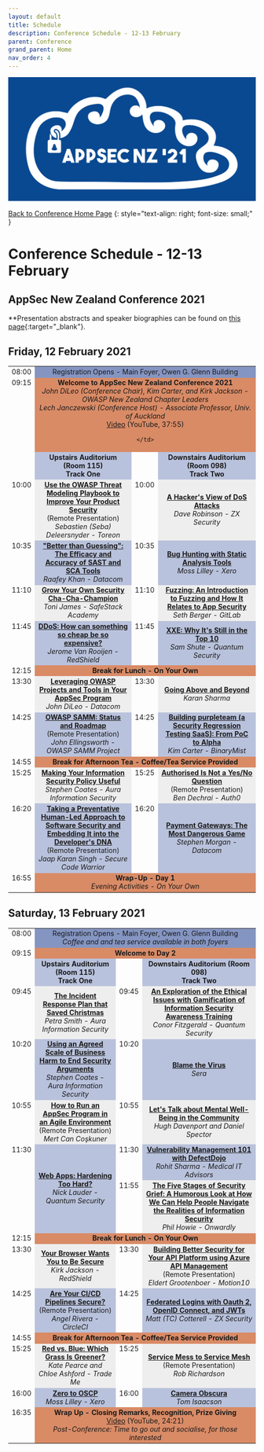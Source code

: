 ```yaml
---
layout: default
title: Schedule
description: Conference Schedule - 12-13 February
parent: Conference
grand_parent: Home
nav_order: 4
---
```


[![Web Banner](/assets/images/Event_Banner_Graphic.png)](/conference/)   

[Back to Conference Home Page](index.md)
{: style="text-align: right; font-size: small;" }

# Conference Schedule - 12-13 February

## AppSec New Zealand Conference 2021

**Presentation abstracts and speaker biographies can be found on [this page](speakers.md){:target="_blank"}.

## Friday, 12 February 2021

<table width="100%">
  <tr>
    <td style="vertical-align: top; text-align: right;">08:00</td>
    <td colspan="3" style="background-color: #8595C2; text-align: center;">
      Registration Opens - Main Foyer, Owen G. Glenn Building
    </td>
  </tr>
  <tr>
    <td valign="top" align="right">09:15</td>
    <td colspan="3" style="background-color: #D98B66; text-align: center;">
      <strong>Welcome to AppSec New Zealand Conference 2021</strong>
      <br />
      <em>John DiLeo (Conference Chair), Kim Carter, and Kirk Jackson - OWASP New Zealand Chapter Leaders<br />Lech Janczewski (Conference Host) - Associate Professor, Univ. of Auckland</em>
      <br />
      <a href="https://youtu.be/s-B9KpI66fI" target="YouTube">Video</a> (YouTube, 37:55)
      
    </td>
  </tr>
  <tr>
    <td style="vertical-align: top; text-align: right;">&nbsp;</td>
    <td style="background-color: #B9C2DC; text-align: center; font-weight: bold;">
      Upstairs&nbsp;Auditorium (Room&nbsp;115)
      <br />
      Track One
    </td>
    <td style="vertical-align: top; text-align: right;">&nbsp;</td>
    <td style="background-color: #B9C2DC; text-align: center; font-weight: bold;">
      Downstairs&nbsp;Auditorium (Room&nbsp;098)
      <br />
      Track Two
    </td>
  </tr>
  <tr>
    <td style="width: 4%; vertical-align: top; text-align: right;">10:00</td>
    <td style="background-color: #EEE; text-align: center;">
      <strong><a href="/conference/speakers.html#use-the-owasp-threat-modeling-playbook-to-improve-your-product-security" target="_blank">Use the OWASP Threat Modeling Playbook to Improve Your Product Security</a></strong><br />(Remote Presentation)
      <br />
      <em>Sebastien (Seba) Deleersnyder - Toreon</em>
    </td>
    <td style="width: 4%; vertical-align: top; text-align: right;">10:00</td>
    <td style="background-color: #EEE; text-align: center">
      <strong><a href="/conference/speakers.html#a-hackers-view-of-dos-attacks" target="_blank">A Hacker's View of DoS Attacks</a></strong>
      <br />
      <em>Dave Robinson - ZX Security</em>
    </td>
  </tr>
  <tr>
    <td style="vertical-align: top; text-align: right;">10:35</td>
    <td style="background-color: #B9C2DC; text-align: center">
      <strong><a href="/conference/speakers.html#better-than-guessing-the-efficacy-and-accuracy-of-sast-and-sca-tools" target="_blank">"Better than Guessing": The Efficacy and Accuracy of SAST and SCA Tools</a></strong>
      <br />
      <em>Raafey Khan - Datacom</em>
    </td>
    <td style="vertical-align: top; text-align: right;">10:35</td>
    <td style="background-color: #B9C2DC; text-align: center">
       <strong><a href="/conference/speakers.html#bug-hunting-with-static-analysis-tools" target="_blank">Bug Hunting with Static Analysis Tools</a></strong>
      <br />
      <em>Moss Lilley - Xero</em>
    </td>
  </tr>
  <tr>
    <td style="vertical-align: top; text-align: right;">11:10</td>
    <td style="background-color: #EEE; text-align: center;">
      <strong><a href="/conference/speakers.html#grow-your-own-security-cha-cha-champion" target="_blank">Grow Your Own Security Cha-Cha-Champion</a></strong>
      <br />
      <em>Toni James - SafeStack Academy</em>
    </td>
    <td style="vertical-align: top; text-align: right;">11:10</td>
    <td style="background-color: #EEE; text-align: center">
      <strong><a href="/conference/speakers.html#fuzzing-an-introduction-to-fuzzing-and-how-it-relates-to-app-security" target="_blank">Fuzzing: An Introduction to Fuzzing and How It Relates to App Security</a></strong>
      <br />
      <em>Seth Berger - GitLab</em>
    </td>
  </tr>
  <tr>
    <td style="vertical-align: top; text-align: right;">11:45</td>
    <td style="background-color: #B9C2DC; text-align: center">
      <strong><a href="/conference/speakers.html#ddos-how-can-something-so-cheap-be-so-expensive" target="_blank">DDoS: How can something so cheap be so expensive?</a></strong>
      <br />
      <em>Jerome Van Rooijen - RedShield</em>
    </td>
    <td style="vertical-align: top; text-align: right;">11:45</td>
    <td style="background-color: #B9C2DC; text-align: center">
      <strong><a href="/conference/speakers.html#xxe-why-its-still-in-the-owasp-top-10" target="_blank">XXE: Why It's Still in the Top 10</a></strong>
      <br />
      <em>Sam Shute - Quantum Security</em>
    </td>
  </tr>
  <tr>
    <td style="vertical-align: top; text-align: right;">12:15</td>
    <td colspan="3" style="background-color: #D98B66; text-align: center; font-weight: bold;">Break for Lunch - On Your Own</td>
  </tr>
  <tr>
    <td style="vertical-align: top; text-align: right;">13:30</td>
    <td style="background-color: #EEE; text-align: center;">
      <strong><a href="/conference/speakers.html#leveraging-owasp-projects-and-tools-in-your-appsec-program" target="_blank">Leveraging OWASP Projects and Tools in Your AppSec Program</a></strong>
      <br />
      <em>John DiLeo - Datacom</em>
    </td>
    <td style="vertical-align: top; text-align: right;">13:30</td>
    <td style="background-color: #EEE; text-align: center">
      <strong><a href="/conference/speakers.html#going-above-and-beyond" target="_blank">Going Above and Beyond</a></strong>
      <br />
      <em>Karan Sharma</em>
    </td>
  </tr>
  <tr>
    <td style="vertical-align: top; text-align: right;">14:25</td>
    <td style="background-color: #B9C2DC; text-align: center">
      <strong><a href="/conference/speakers.html#owasp-samm-status-and-roadmap" target="_blank">OWASP SAMM: Status and Roadmap</a></strong><br />(Remote Presentation)
      <br />
      <em>John Ellingsworth - OWASP SAMM Project</em>
    </td>
    <td style="vertical-align: top; text-align: right;">14:25</td>
    <td style="background-color: #B9C2DC; text-align: center">
      <strong><a href="/conference/speakers.html#building-purpleteam-a-security-regression-testing-saas---from-poc-to-alpha" target="_blank">Building purpleteam (a Security Regression Testing SaaS): From PoC to Alpha</a></strong>
      <br />
      <em>Kim Carter - BinaryMist</em>
    </td>
  </tr>
  <tr>
    <td style="vertical-align: top; text-align: right;">14:55</td>
    <td colspan="3" style="background-color: #D98B66; text-align: center; font-weight: bold;">Break for Afternoon Tea - Coffee/Tea Service Provided</td>
  </tr>
  <tr>
    <td style="vertical-align: top; text-align: right;">15:25</td>
    <td style="background-color: #EEE; text-align: center;">
      <strong><a href="/conference/speakers.html#making-your-information-security-policy-useful" target="_blank">Making Your Information Security Policy Useful</a></strong>
      <br />
      <em>Stephen Coates - Aura Information Security</em>
    </td>
    <td style="vertical-align: top; text-align: right;">15:25</td>
    <td style="background-color: #EEE; text-align: center">
      <strong><a href="/conference/speakers.html#authorised-is-not-a-yesno-question" target="_blank">Authorised Is Not a Yes/No Question</a></strong><br />(Remote Presentation)
      <br />
      <em>Ben Dechrai - Auth0</em>
    </td>
  </tr>
  <tr>
    <td style="vertical-align: top; text-align: right;">16:20</td>
    <td style="background-color: #B9C2DC; text-align: center">
      <strong><a href="/conference/speakers.html#taking-a-preventative-human-led-approach-to-software-security-and-embedding-it-into-the-developers-dna" target="_blank">Taking a Preventative Human-Led Approach to Software Security and Embedding It into the Developer's DNA</a></strong><br />(Remote Presentation)
      <br />
      <em>Jaap Karan Singh - Secure Code Warrior</em>
    </td>
    <td style="vertical-align: top; text-align: right;">16:20</td>
    <td style="background-color: #B9C2DC; text-align: center">
      <strong><a href="/conference/speakers.html#payment-gateways-the-most-dangerous-game" target="_blank">Payment Gateways: The Most Dangerous Game</a></strong>
      <br />
      <em>Stephen Morgan - Datacom</em>
    </td>
  </tr>
  <tr>
    <td valign="top" align="right">16:55</td>
    <td colspan="3" style="background-color: #D98B66; text-align: center;">
      <strong>Wrap-Up - Day 1</strong>
      <br />
      <em>Evening Activities - On Your Own</em>
    </td>
  </tr>
</table>

## Saturday, 13 February 2021

<table width="100%">
  <tr>
    <td style="vertical-align: top; text-align: right;">08:00</td>
    <td colspan="3" style="background-color: #8595C2; text-align: center;">
      Registration Opens - Main Foyer, Owen G. Glenn Building<br />
      <em>Coffee and and tea service available in both foyers</em>
    </td>
  </tr>
  <tr>
    <td valign="top" align="right">09:15</td>
    <td colspan="3" style="background-color: #D98B66; text-align: center;">
      <strong>Welcome to Day 2</strong>
    </td>
  </tr>
  <tr>
    <td style="vertical-align: top; text-align: right;">&nbsp;</td>
    <td style="background-color: #B9C2DC; text-align: center; font-weight: bold;">
      Upstairs Auditorium (Room 115)
      <br />
      Track One
    </td>
    <td style="vertical-align: top; text-align: right;">&nbsp;</td>
    <td style="background-color: #B9C2DC; text-align: center; font-weight: bold;">
      Downstairs Auditorium (Room 098)
      <br />
      Track Two
    </td>
  </tr>
  <tr>
    <td style="width: 4%; vertical-align: top; text-align: right;">09:45</td>
    <td style="background-color: #EEE; text-align: center;">
      <strong><a href="/conference/speakers.html#the-incident-response-plan-that-saved-christmas" target="_blank">The Incident Response Plan that Saved Christmas</a></strong>
      <br />
      <em>Petra Smith - Aura Information Security</em>
    </td>
    <td style="width: 4%; vertical-align: top; text-align: right;">09:45</td>
    <td style="background-color: #EEE; text-align: center">
      <strong><a href="/conference/speakers.html#an-exploration-of-the-ethical-issues-with-the-gamification-of-information-security-awareness-training" target="_blank">An Exploration of the Ethical Issues with Gamification of Information Security Awareness Training</a></strong>
      <br />
      <em>Conor Fitzgerald - Quantum Security</em>
    </td>
  </tr>
  <tr>
    <td style="vertical-align: top; text-align: right;">10:20</td>
    <td style="background-color: #B9C2DC; text-align: center">
      <strong><a href="/conference/speakers.html#using-an-agreed-scale-of-business-harm-to-end-security-arguments" target="_blank">Using an Agreed Scale of Business Harm to End Security Arguments</a></strong>
      <br />
      <em>Stephen Coates - Aura Information Security</em>
    </td>
    <td style="vertical-align: top; text-align: right;">10:20</td>
    <td style="background-color: #B9C2DC; text-align: center">
      <strong><a href="/conference/speakers.html#blame-the-virus" target="_blank">Blame the Virus</a></strong>
      <br />
      <em>Sera</em>
    </td>
  </tr>
  <tr>
    <td style="vertical-align: top; text-align: right;">10:55</td>
    <td style="background-color: #EEE; text-align: center;">
      <strong><a href="/conference/speakers.html#how-to-run-an-appsec-program-in-an-agile-environment" target="_blank">How to Run an AppSec Program in an Agile Environment</a></strong><br />(Remote Presentation)
      <br />
      <em>Mert Can Co&scedil;kuner</em>
    </td>
    <td style="vertical-align: top; text-align: right;">10:55</td>
    <td style="background-color: #EEE; text-align: center">
      <strong><a href="/conference/speakers.html#lets-talk-about-mental-well-being-in-the-community" target="_blank">Let's Talk about Mental Well-Being in the Community</a></strong>
      <br />
      <em>Hugh Davenport and Daniel Spector</em>
    </td>
  </tr>
  <tr>
    <td style="vertical-align: top; text-align: right;" rowspan="2">11:30</td>
    <td style="background-color: #B9C2DC; text-align: center;" rowspan="2">
      <strong><a href="/conference/speakers.html#web-apps-hardening-too-hard" target="_blank">Web Apps: Hardening Too Hard?</a></strong>
      <br />
      <em>Nick Lauder - Quantum Security</em>
    </td>
    <td style="vertical-align: top; text-align: right;">11:30</td>
    <td style="background-color: #B9C2DC; text-align: center;">
      <strong><a href="/conference/speakers.html#vulnerability-management-101-with-owasp-defectdojo" target="_blank">Vulnerability Management 101 with DefectDojo</a></strong>
      <br />
      <em>Rohit Sharma - Medical IT Advisors</em>
    </td>
  </tr>
  <tr>
    <td style="vertical-align: top; text-align: right;">11:55</td>
    <td style="background-color: #EEE; text-align: center">
      <strong><a href="/conference/speakers.html#the-five-stages-of-security-grief-a-humorous-look-at-how-we-can-help-people-navigate-the-realities-of-information-security" target="_blank">The Five Stages of Security Grief: A Humorous Look at How We Can Help People Navigate the Realities of Information Security</a></strong>
      <br />
      <em>Phil Howie - Onwardly</em>
    </td>
  </tr>
  <tr>
    <td style="vertical-align: top; text-align: right;">12:15</td>
    <td colspan="3" style="background-color: #D98B66; text-align: center; font-weight: bold;">Break for Lunch - On Your Own</td>
  </tr>
  <tr>
    <td style="vertical-align: top; text-align: right;">13:30</td>
    <td style="background-color: #EEE; text-align: center;">
      <strong><a href="/conference/speakers.html#your-browser-wants-you-to-be-secure" target="_blank">Your Browser Wants You to Be Secure</a></strong>
      <br />
      <em>Kirk Jackson - RedShield</em>
    </td>
    <td style="vertical-align: top; text-align: right;">13:30</td>
    <td style="background-color: #EEE; text-align: center">
      <strong><a href="/conference/speakers.html#building-better-security-for-your-api-platform-using-azure-api-management" target="_blank">Building Better Security for Your API Platform using Azure API Management</a></strong><br />(Remote Presentation)
      <br />
      <em>Eldert Grootenboer - Motion10</em>
    </td>
  </tr>
  <tr>
    <td style="vertical-align: top; text-align: right;">14:25</td>
    <td style="background-color: #B9C2DC; text-align: center">
      <strong><a href="/conference/speakers.html#are-your-cicd-pipelines-secure" target="_blank">Are Your CI/CD Pipelines Secure?</a></strong><br />(Remote Presentation)
      <br />
      <em>Angel Rivera - CircleCI</em>
    </td>
    <td style="vertical-align: top; text-align: right;">14:25</td>
    <td style="background-color: #B9C2DC; text-align: center">
      <strong><a href="/conference/speakers.html#federated-logins-with-oauth-2-openid-connect-and-jwts" target="_blank">Federated Logins with Oauth 2, OpenID Connect, and JWTs</a></strong>
      <br />
      <em>Matt (TC) Cotterell - ZX Security</em>
    </td>
  </tr>
  <tr>
    <td style="vertical-align: top; text-align: right;">14:55</td>
    <td colspan="3" style="background-color: #D98B66; text-align: center; font-weight: bold;">Break for Afternoon Tea - Coffee/Tea Service Provided</td>
  </tr>
  <tr>
    <td style="vertical-align: top; text-align: right;">15:25</td>
    <td style="background-color: #EEE; text-align: center;">
      <strong><a href="/conference/speakers.html#red-vs-blue-which-grass-is-greener" target="_blank">Red vs. Blue: Which Grass Is Greener?</a></strong>
      <br />
      <em>Kate Pearce and Chloe Ashford - Trade Me</em>
    </td>
    <td style="vertical-align: top; text-align: right;">15:25</td>
    <td style="background-color: #EEE; text-align: center">
      <strong><a href="/conference/speakers.html#service-mess-to-service-mesh" target="_blank">Service Mess to Service Mesh</a></strong><br />(Remote Presentation)
      <br />
      <em>Rob Richardson</em>
    </td>
  </tr>
  <tr>
    <td style="vertical-align: top; text-align: right;">16:00</td>
    <td style="background-color: #B9C2DC; text-align: center">
      <strong><a href="/conference/speakers.html#zero-to-oscp" target="_blank">Zero to OSCP</a></strong>
      <br />
      <em>Moss Lilley - Xero</em>
    </td>
    <td style="vertical-align: top; text-align: right;">16:00</td>
    <td style="background-color: #B9C2DC; text-align: center">
      <strong><a href="/conference/speakers.html#camera-obscura" target="_blank">Camera Obscura</a></strong>
      <br />
      <em>Tom Isaacson</em>
    </td>
  </tr>
  <tr>
    <td valign="top" align="right">16:35</td>
    <td colspan="3" style="background-color: #D98B66; text-align: center;">
      <strong>Wrap Up - Closing Remarks, Recognition, Prize Giving</strong>
      <br />
      <a href="https://youtu.be/ZejZZYkpaGg" target="YouTube">Video</a> (YouTube, 24:21)
      <br />
      <em>Post-Conference: Time to go out and socialise, for those interested</em>
    </td>
  </tr>
</table>

